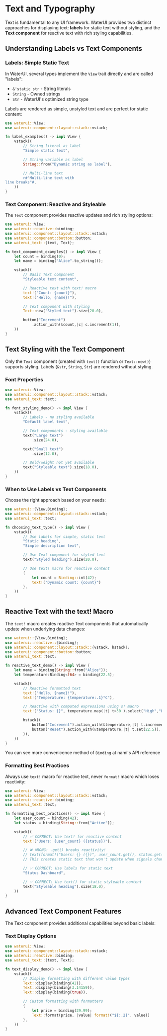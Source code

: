 # Text and Typography

Text is fundamental to any UI framework. WaterUI provides two distinct approaches for displaying text: **labels** for static text without styling, and the **Text component** for reactive text with rich styling capabilities.

## Understanding Labels vs Text Components

### Labels: Simple Static Text

In WaterUI, several types implement the `View` trait directly and are called "labels":

- `&'static str` - String literals
- `String` - Owned strings
- `Str` - WaterUI's optimized string type

Labels are rendered as simple, unstyled text and are perfect for static content:

```rust
use waterui::View;
use waterui::component::layout::stack::vstack;

fn label_examples() -> impl View {
    vstack((
        // String literal as label
        "Simple static text",

        // String variable as label
        String::from("Dynamic string as label"),

        // Multi-line text
        r#"Multi-line text with
line breaks"#,
    ))
}
```

### Text Component: Reactive and Styleable

The `Text` component provides reactive updates and rich styling options:

```rust
use waterui::View;
use waterui::reactive::binding;
use waterui::component::layout::stack::vstack;
use waterui::component::button::button;
use waterui_text::{text, Text};

fn text_component_examples() -> impl View {
    let count = binding(0);
    let name = binding("Alice".to_string());

    vstack((
        // Basic Text component
        "Styleable text content",

        // Reactive text with text! macro
        text!("Count: {count}"),
        text!("Hello, {name}!"),

        // Text component with styling
        Text::new("Styled text").size(20.0),

        button("Increment")
            .action_with(&count,|c| c.increment(1)),
    ))
}
```

## Text Styling with the Text Component

Only the `Text` component (created with `text()` function or `Text::new()`) supports styling. Labels (`&str`, `String`, `Str`) are rendered without styling.

### Font Properties

```rust
use waterui::View;
use waterui::component::layout::stack::vstack;
use waterui_text::text;

fn font_styling_demo() -> impl View {
    vstack((
        // Labels - no styling available
        "Default label text",

        // Text components - styling available
        text("Large text")
            .size(24.0),

        text("Small text")
            .size(12.0),

        // Bold/weight not yet available
        text("Styleable text").size(18.0),
    ))
}
```

### When to Use Labels vs Text Components

Choose the right approach based on your needs:

```rust
use waterui::{View,Binding};
use waterui::component::layout::stack::vstack;
use waterui_text::text;

fn choosing_text_type() -> impl View {
    vstack((
        // Use labels for simple, static text
        "Static heading",
        "Simple description text",

        // Use Text component for styled text
        text("Styled heading").size(20.0),

        // Use text! macro for reactive content
        {
            let count = Binding::int(42);
            text!("Dynamic count: {count}")
        },
    ))
}
```

## Reactive Text with the text! Macro

The `text!` macro creates reactive Text components that automatically update when underlying data changes:

```rust
use waterui::{View,Binding};
use waterui::reactive::{binding};
use waterui::component::layout::stack::{vstack, hstack};
use waterui::component::button::button;
use waterui_text::text;

fn reactive_text_demo() -> impl View {
    let name = binding(String::from("Alice"));
    let temperature:Binding<f64> = binding(22.5);

    vstack((
        // Reactive formatted text
        text!("Hello, {name}!"),
        text!("Temperature: {temperature:.1}°C"),

        // Reactive with computed expressions using s! macro
        text!("Status: {}", temperature.map(|t| t>30 ).select("High","Low")),

        hstack((
            button("Increment").action_with(&temperature,|t| t.increment(1.0)),
            button("Reset").action_with(&temperature,|t| t.set(22.5)),
        )),
    ))
}
```

You can see more convenicence method of `Binding` at nami's API reference
### Formatting Best Practices

Always use `text!` macro for reactive text, never `format!` macro which loses reactivity:

```rust
use waterui::View;
use waterui::component::layout::stack::vstack;
use waterui::reactive::binding;
use waterui_text::text;

fn formatting_best_practices() -> impl View {
    let user_count = binding(42);
    let status = binding(String::from("Active"));

    vstack((
        // ✅ CORRECT: Use text! for reactive content
        text!("Users: {user_count} ({status})"),

        // ❌ WRONG: .get() breaks reactivity!
        // text(format!("Users: {} ({})", user_count.get(), status.get()))
        // This creates static text that won't update when signals change!

        // ✅ CORRECT: Use labels for static text
        "Status Dashboard",

        // ✅ CORRECT: Use text() for static styleable content
        text("Styleable heading").size(18.0),
    ))
}
```

## Advanced Text Component Features

The Text component provides additional capabilities beyond basic labels:

### Text Display Options

```rust
use waterui::View;
use waterui::component::layout::stack::vstack;
use waterui::reactive::binding;
use waterui_text::{text, Text};

fn text_display_demo() -> impl View {
    vstack((
        // Display formatting with different value types
        Text::display(binding(42)),
        Text::display(binding(3.14159)),
        Text::display(binding(true)),

        // Custom formatting with formatters
        {
            let price = binding(29.99);
            Text::format(price, |value| format!("${:.2}", value))
        },
    ))
}
```